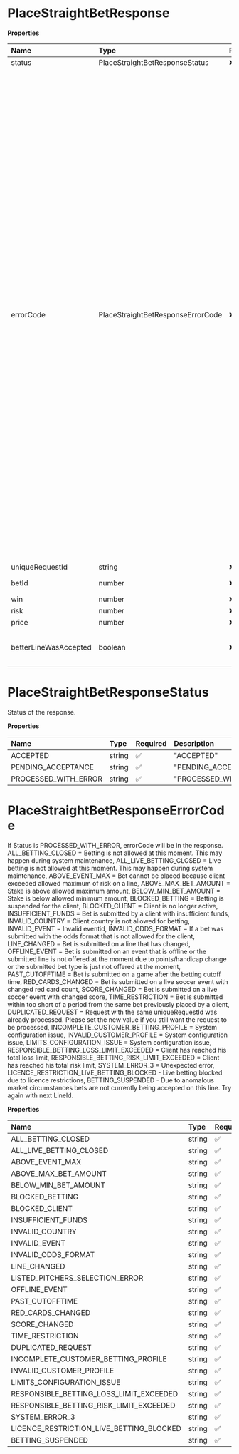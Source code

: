 # PlaceStraightBetResponse

**Properties**

| Name                  | Type                              | Required | Description                                                                                                                                                                                                                                                                                                                                                                                                                                                                                                                                                                                                                                                                                                                                                                                                                                                                                                                                                                                                                                                                                                                                                                                                                                                                                                                                                                                                                                                                                                                                                                                                                                                                                                                                                                                                                                                                                                                                                                                                                                                                                                                                                                                                                                                                                                                                          |
| :-------------------- | :-------------------------------- | :------- | :--------------------------------------------------------------------------------------------------------------------------------------------------------------------------------------------------------------------------------------------------------------------------------------------------------------------------------------------------------------------------------------------------------------------------------------------------------------------------------------------------------------------------------------------------------------------------------------------------------------------------------------------------------------------------------------------------------------------------------------------------------------------------------------------------------------------------------------------------------------------------------------------------------------------------------------------------------------------------------------------------------------------------------------------------------------------------------------------------------------------------------------------------------------------------------------------------------------------------------------------------------------------------------------------------------------------------------------------------------------------------------------------------------------------------------------------------------------------------------------------------------------------------------------------------------------------------------------------------------------------------------------------------------------------------------------------------------------------------------------------------------------------------------------------------------------------------------------------------------------------------------------------------------------------------------------------------------------------------------------------------------------------------------------------------------------------------------------------------------------------------------------------------------------------------------------------------------------------------------------------------------------------------------------------------------------------------------------------------- |
| status                | PlaceStraightBetResponseStatus    | ❌       | Status of the response.                                                                                                                                                                                                                                                                                                                                                                                                                                                                                                                                                                                                                                                                                                                                                                                                                                                                                                                                                                                                                                                                                                                                                                                                                                                                                                                                                                                                                                                                                                                                                                                                                                                                                                                                                                                                                                                                                                                                                                                                                                                                                                                                                                                                                                                                                                                              |
| errorCode             | PlaceStraightBetResponseErrorCode | ❌       | If Status is PROCESSED_WITH_ERROR, errorCode will be in the response. ALL_BETTING_CLOSED = Betting is not allowed at this moment. This may happen during system maintenance, ALL_LIVE_BETTING_CLOSED = Live betting is not allowed at this moment. This may happen during system maintenance, ABOVE_EVENT_MAX = Bet cannot be placed because client exceeded allowed maximum of risk on a line, ABOVE_MAX_BET_AMOUNT = Stake is above allowed maximum amount, BELOW_MIN_BET_AMOUNT = Stake is below allowed minimum amount, BLOCKED_BETTING = Betting is suspended for the client, BLOCKED_CLIENT = Client is no longer active, INSUFFICIENT_FUNDS = Bet is submitted by a client with insufficient funds, INVALID_COUNTRY = Client country is not allowed for betting, INVALID_EVENT = Invalid eventid, INVALID_ODDS_FORMAT = If a bet was submitted with the odds format that is not allowed for the client, LINE_CHANGED = Bet is submitted on a line that has changed, OFFLINE_EVENT = Bet is submitted on an event that is offline or the submitted line is not offered at the moment due to points/handicap change or the submitted bet type is just not offered at the moment, PAST_CUTOFFTIME = Bet is submitted on a game after the betting cutoff time, RED_CARDS_CHANGED = Bet is submitted on a live soccer event with changed red card count, SCORE_CHANGED = Bet is submitted on a live soccer event with changed score, TIME_RESTRICTION = Bet is submitted within too short of a period from the same bet previously placed by a client, DUPLICATED_REQUEST = Request with the same uniqueRequestId was already processed. Please set the new value if you still want the request to be processed, INCOMPLETE_CUSTOMER_BETTING_PROFILE = System configuration issue, INVALID_CUSTOMER_PROFILE = System configuration issue, LIMITS_CONFIGURATION_ISSUE = System configuration issue, RESPONSIBLE_BETTING_LOSS_LIMIT_EXCEEDED = Client has reached his total loss limit, RESPONSIBLE_BETTING_RISK_LIMIT_EXCEEDED = Client has reached his total risk limit, SYSTEM_ERROR_3 = Unexpected error, LICENCE_RESTRICTION_LIVE_BETTING_BLOCKED - Live betting blocked due to licence restrictions, BETTING_SUSPENDED - Due to anomalous market circumstances bets are not currently being accepted on this line. Try again with next LineId. |
| uniqueRequestId       | string                            | ❌       | Echo of the uniqueRequestId from the request.                                                                                                                                                                                                                                                                                                                                                                                                                                                                                                                                                                                                                                                                                                                                                                                                                                                                                                                                                                                                                                                                                                                                                                                                                                                                                                                                                                                                                                                                                                                                                                                                                                                                                                                                                                                                                                                                                                                                                                                                                                                                                                                                                                                                                                                                                                        |
| betId                 | number                            | ❌       | Bet identification. Populated in case of accepted bet.                                                                                                                                                                                                                                                                                                                                                                                                                                                                                                                                                                                                                                                                                                                                                                                                                                                                                                                                                                                                                                                                                                                                                                                                                                                                                                                                                                                                                                                                                                                                                                                                                                                                                                                                                                                                                                                                                                                                                                                                                                                                                                                                                                                                                                                                                               |
| win                   | number                            | ❌       | Win amount. Populated in case of accepted bet.                                                                                                                                                                                                                                                                                                                                                                                                                                                                                                                                                                                                                                                                                                                                                                                                                                                                                                                                                                                                                                                                                                                                                                                                                                                                                                                                                                                                                                                                                                                                                                                                                                                                                                                                                                                                                                                                                                                                                                                                                                                                                                                                                                                                                                                                                                       |
| risk                  | number                            | ❌       | Risk amount. Populated in case of accepted bet.                                                                                                                                                                                                                                                                                                                                                                                                                                                                                                                                                                                                                                                                                                                                                                                                                                                                                                                                                                                                                                                                                                                                                                                                                                                                                                                                                                                                                                                                                                                                                                                                                                                                                                                                                                                                                                                                                                                                                                                                                                                                                                                                                                                                                                                                                                      |
| price                 | number                            | ❌       | Bet price. Populated in case of accepted bet.                                                                                                                                                                                                                                                                                                                                                                                                                                                                                                                                                                                                                                                                                                                                                                                                                                                                                                                                                                                                                                                                                                                                                                                                                                                                                                                                                                                                                                                                                                                                                                                                                                                                                                                                                                                                                                                                                                                                                                                                                                                                                                                                                                                                                                                                                                        |
| betterLineWasAccepted | boolean                           | ❌       | Whether or not the bet was accepted on the line that changed in favour of client. This can be true only if `acceptBetterLine` in the Place Bet request is set to TRUE.                                                                                                                                                                                                                                                                                                                                                                                                                                                                                                                                                                                                                                                                                                                                                                                                                                                                                                                                                                                                                                                                                                                                                                                                                                                                                                                                                                                                                                                                                                                                                                                                                                                                                                                                                                                                                                                                                                                                                                                                                                                                                                                                                                               |

# PlaceStraightBetResponseStatus

Status of the response.

**Properties**

| Name                 | Type   | Required | Description            |
| :------------------- | :----- | :------- | :--------------------- |
| ACCEPTED             | string | ✅       | "ACCEPTED"             |
| PENDING_ACCEPTANCE   | string | ✅       | "PENDING_ACCEPTANCE"   |
| PROCESSED_WITH_ERROR | string | ✅       | "PROCESSED_WITH_ERROR" |

# PlaceStraightBetResponseErrorCode

If Status is PROCESSED_WITH_ERROR, errorCode will be in the response. ALL_BETTING_CLOSED = Betting is not allowed at this moment. This may happen during system maintenance, ALL_LIVE_BETTING_CLOSED = Live betting is not allowed at this moment. This may happen during system maintenance, ABOVE_EVENT_MAX = Bet cannot be placed because client exceeded allowed maximum of risk on a line, ABOVE_MAX_BET_AMOUNT = Stake is above allowed maximum amount, BELOW_MIN_BET_AMOUNT = Stake is below allowed minimum amount, BLOCKED_BETTING = Betting is suspended for the client, BLOCKED_CLIENT = Client is no longer active, INSUFFICIENT_FUNDS = Bet is submitted by a client with insufficient funds, INVALID_COUNTRY = Client country is not allowed for betting, INVALID_EVENT = Invalid eventid, INVALID_ODDS_FORMAT = If a bet was submitted with the odds format that is not allowed for the client, LINE_CHANGED = Bet is submitted on a line that has changed, OFFLINE_EVENT = Bet is submitted on an event that is offline or the submitted line is not offered at the moment due to points/handicap change or the submitted bet type is just not offered at the moment, PAST_CUTOFFTIME = Bet is submitted on a game after the betting cutoff time, RED_CARDS_CHANGED = Bet is submitted on a live soccer event with changed red card count, SCORE_CHANGED = Bet is submitted on a live soccer event with changed score, TIME_RESTRICTION = Bet is submitted within too short of a period from the same bet previously placed by a client, DUPLICATED_REQUEST = Request with the same uniqueRequestId was already processed. Please set the new value if you still want the request to be processed, INCOMPLETE_CUSTOMER_BETTING_PROFILE = System configuration issue, INVALID_CUSTOMER_PROFILE = System configuration issue, LIMITS_CONFIGURATION_ISSUE = System configuration issue, RESPONSIBLE_BETTING_LOSS_LIMIT_EXCEEDED = Client has reached his total loss limit, RESPONSIBLE_BETTING_RISK_LIMIT_EXCEEDED = Client has reached his total risk limit, SYSTEM_ERROR_3 = Unexpected error, LICENCE_RESTRICTION_LIVE_BETTING_BLOCKED - Live betting blocked due to licence restrictions, BETTING_SUSPENDED - Due to anomalous market circumstances bets are not currently being accepted on this line. Try again with next LineId.

**Properties**

| Name                                     | Type   | Required | Description                                |
| :--------------------------------------- | :----- | :------- | :----------------------------------------- |
| ALL_BETTING_CLOSED                       | string | ✅       | "ALL_BETTING_CLOSED"                       |
| ALL_LIVE_BETTING_CLOSED                  | string | ✅       | "ALL_LIVE_BETTING_CLOSED"                  |
| ABOVE_EVENT_MAX                          | string | ✅       | "ABOVE_EVENT_MAX"                          |
| ABOVE_MAX_BET_AMOUNT                     | string | ✅       | "ABOVE_MAX_BET_AMOUNT"                     |
| BELOW_MIN_BET_AMOUNT                     | string | ✅       | "BELOW_MIN_BET_AMOUNT"                     |
| BLOCKED_BETTING                          | string | ✅       | "BLOCKED_BETTING"                          |
| BLOCKED_CLIENT                           | string | ✅       | "BLOCKED_CLIENT"                           |
| INSUFFICIENT_FUNDS                       | string | ✅       | "INSUFFICIENT_FUNDS"                       |
| INVALID_COUNTRY                          | string | ✅       | "INVALID_COUNTRY"                          |
| INVALID_EVENT                            | string | ✅       | "INVALID_EVENT"                            |
| INVALID_ODDS_FORMAT                      | string | ✅       | "INVALID_ODDS_FORMAT"                      |
| LINE_CHANGED                             | string | ✅       | "LINE_CHANGED"                             |
| LISTED_PITCHERS_SELECTION_ERROR          | string | ✅       | "LISTED_PITCHERS_SELECTION_ERROR"          |
| OFFLINE_EVENT                            | string | ✅       | "OFFLINE_EVENT"                            |
| PAST_CUTOFFTIME                          | string | ✅       | "PAST_CUTOFFTIME"                          |
| RED_CARDS_CHANGED                        | string | ✅       | "RED_CARDS_CHANGED"                        |
| SCORE_CHANGED                            | string | ✅       | "SCORE_CHANGED"                            |
| TIME_RESTRICTION                         | string | ✅       | "TIME_RESTRICTION"                         |
| DUPLICATED_REQUEST                       | string | ✅       | "DUPLICATED_REQUEST"                       |
| INCOMPLETE_CUSTOMER_BETTING_PROFILE      | string | ✅       | "INCOMPLETE_CUSTOMER_BETTING_PROFILE"      |
| INVALID_CUSTOMER_PROFILE                 | string | ✅       | "INVALID_CUSTOMER_PROFILE"                 |
| LIMITS_CONFIGURATION_ISSUE               | string | ✅       | "LIMITS_CONFIGURATION_ISSUE"               |
| RESPONSIBLE_BETTING_LOSS_LIMIT_EXCEEDED  | string | ✅       | "RESPONSIBLE_BETTING_LOSS_LIMIT_EXCEEDED"  |
| RESPONSIBLE_BETTING_RISK_LIMIT_EXCEEDED  | string | ✅       | "RESPONSIBLE_BETTING_RISK_LIMIT_EXCEEDED"  |
| SYSTEM_ERROR_3                           | string | ✅       | "SYSTEM_ERROR_3"                           |
| LICENCE_RESTRICTION_LIVE_BETTING_BLOCKED | string | ✅       | "LICENCE_RESTRICTION_LIVE_BETTING_BLOCKED" |
| BETTING_SUSPENDED                        | string | ✅       | "BETTING_SUSPENDED"                        |
